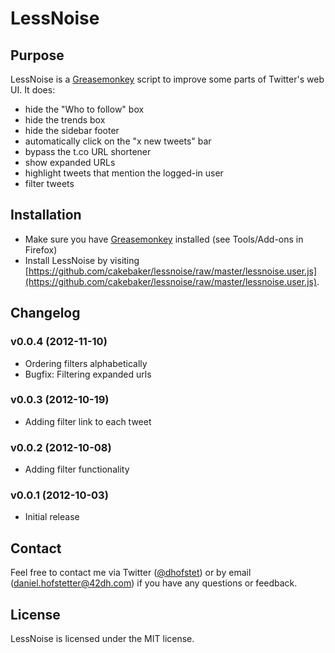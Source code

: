 # LessNoise

## Purpose

LessNoise is a [Greasemonkey](http://www.greasespot.net/) script to improve some parts of Twitter's web UI. It does:

* hide the "Who to follow" box
* hide the trends box
* hide the sidebar footer
* automatically click on the "x new tweets" bar
* bypass the t.co URL shortener
* show expanded URLs
* highlight tweets that mention the logged-in user
* filter tweets

## Installation

* Make sure you have [Greasemonkey](http://www.greasespot.net/) installed (see Tools/Add-ons in Firefox)
* Install LessNoise by visiting [https://github.com/cakebaker/lessnoise/raw/master/lessnoise.user.js](https://github.com/cakebaker/lessnoise/raw/master/lessnoise.user.js).

## Changelog

### v0.0.4 (2012-11-10)

* Ordering filters alphabetically
* Bugfix: Filtering expanded urls

### v0.0.3 (2012-10-19)

* Adding filter link to each tweet

### v0.0.2 (2012-10-08)

* Adding filter functionality

### v0.0.1 (2012-10-03)

* Initial release

## Contact

Feel free to contact me via Twitter ([@dhofstet](https://twitter.com/dhofstet)) or by email (daniel.hofstetter@42dh.com) if you have any questions or feedback.

## License

LessNoise is licensed under the MIT license.

